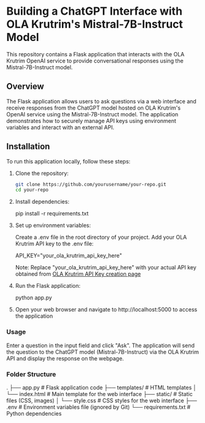 
# Building a ChatGPT Interface with OLA Krutrim's Mistral-7B-Instruct Model

This repository contains a Flask application that interacts with the OLA Krutrim OpenAI service to provide conversational responses using the Mistral-7B-Instruct model.

## Overview

The Flask application allows users to ask questions via a web interface and receive responses from the ChatGPT model hosted on OLA Krutrim's OpenAI service using the Mistral-7B-Instruct model. The application demonstrates how to securely manage API keys using environment variables and interact with an external API.

## Installation

To run this application locally, follow these steps:

1. Clone the repository:
   ```bash
   git clone https://github.com/yourusername/your-repo.git
   cd your-repo

2. Install dependencies:

    pip install -r requirements.txt

3. Set up environment variables:

    Create a .env file in the root directory of your project.
    Add your OLA Krutrim API key to the .env file:

    API_KEY="your_ola_krutrim_api_key_here"

    Note: Replace "your_ola_krutrim_api_key_here" with your actual API key obtained from [OLA Krutrim API Key creation page](https://cloud.olakrutrim.com/console/inference-service?section=api-keys)

4. Run the Flask application:

    python app.py

5. Open your web browser and navigate to http://localhost:5000 to access the application

### Usage
Enter a question in the input field and click "Ask".
The application will send the question to the ChatGPT model (Mistral-7B-Instruct) via the OLA Krutrim API and display the response on the webpage.

### Folder Structure

.
├── app.py                # Flask application code
├── templates/            # HTML templates
│   └── index.html        # Main template for the web interface
├── static/               # Static files (CSS, images)
│   └── style.css         # CSS styles for the web interface
├── .env                  # Environment variables file (ignored by Git)
└── requirements.txt      # Python dependencies
